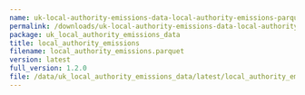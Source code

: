 ```yaml
---
name: uk-local-authority-emissions-data-local-authority-emissions-parquet
permalink: /downloads/uk-local-authority-emissions-data-local-authority-emissions-parquet/latest
package: uk_local_authority_emissions_data
title: local_authority_emissions
filename: local_authority_emissions.parquet
version: latest
full_version: 1.2.0
file: /data/uk_local_authority_emissions_data/latest/local_authority_emissions.parquet
---
```


